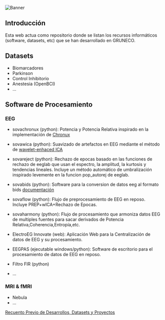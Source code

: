 
![Banner](https://www.udea.edu.co/wps/wcm/connect/udea/eba017e2-87fb-40c7-b7d8-6bb7d0e008ae/Logo_GRUNECO_R.jpg)<br/>

## Introducción

Esta web actua como repositorio donde se listan los recursos informáticos (software, datasets, etc) que se han desarrollado en GRUNECO.

## Datasets

- Biomarcadores
- Parkinson
- Control Inhibitorio
- Anestesia (OpenBCI)
- ...

## Software de Procesamiento

### EEG

- sovachronux (python): Potencia y Potencia Relativa inspirado en la implementación de [Chronux](http://chronux.org/)
- sovawica (python): Suavizado de artefactos en EEG mediante el método de [wavelet-enhaced ICA](https://doi.org/10.1016/j.jneumeth.2006.05.033)
- sovareject (python): Rechazo de epocas basado en las funciones de rechazo de eeglab que usan el espectro, la amplitud, la kurtosis y tendencias lineales. Incluye un método automático de umbralización inspirado levemente en la funcion pop_autorej de eeglab.
- sovabids (python): Software para la conversion de datos eeg al formato bids [documentación](sovabids.readthedocs.io)
- sovaflow (python): Flujo de preprocesamiento de EEG en reposo. Incluye PREP+wICA+Rechazo de Epocas.
- sovaharmony (python): Flujo de procesamiento que armoniza datos EEG de multiples fuentes para sacar derivados de Potencia Relativa,Coherencia,Entropía,etc. 
- ElectroEG Innovate (web): Aplicación Web para la Centralización de datos de EEG y su procesamiento.
- EEGPAS (ejecutable windows/python): Software de escritorio para el procesamiento de datos de EEG en reposo.
- Filtro FIR (python)

- ...

### MRI & fMRI

- Nebula
- ...

[Recuento Previo de Desarrollos, Datasets y Proyectos](https://docs.google.com/spreadsheets/d/1rseh0Krrq91k40vMtkXOuToIjzUvJCbk-87sNIqzggU/edit?usp=drivesdk)

